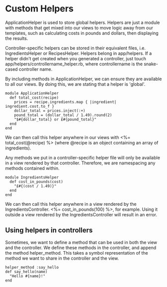 # Custom Helpers

ApplicationHelper is used to store global helpers. Helpers are just a module with methods that get mixed into our views to move logic away from our templates, such as calculating costs in pounds and dollars, then displaying the results.

Controller-specific helpers can be stored in their equivalent files, i.e. IngredientsHelper or RecipesHelper. Helpers belong in app/helpers. If a helper didn't get created when you generated a controller, just touch app/helpers/controllername_helper.rb, where controllername is the snake-cased controller name.

By including methods in ApplicationHelper, we can ensure they are available to all our views. By doing this, we are stating that a helper is 'global'.

    module ApplicationHelper
      def total_cost(recipe)
        prices = recipe.ingredients.map { |ingredient| ingredient.cost.to_f }
        dollar_total = prices.inject(:+)
        pound_total = (dollar_total / 1.49).round(2)
        "$#{dollar_total} or £#{pound_total}"
      end
    end


We can then call this helper anywhere in our views with <%= total_cost(@recipe) %> (where @recipe is an object containing an array of ingredients).

Any methods we put in a controller-specific helper file will only be available in a view rendered by that controller. Therefore, we are namespacing any methods contained within.

    module IngredientsHelper
      def cost_in_pounds(cost)
        "£#{(cost / 1.49)}"
      end
    end

We can then call this helper anywhere in a view rendered by the IngredientsController. <%= cost_in_pounds(100) %>, for example. Using it outside a view rendered by the IngredientsController will result in an error.


## Using helpers in controllers
Sometimes, we want to define a method that can be used in both the view and the controller. We define these methods in the controller, and append the method helper_method. This takes a symbol representation of the method we want to share in the controller and the view.

    helper_method :say_hello
    def say_hello(name)
      "Hello #{name}!"
    end
